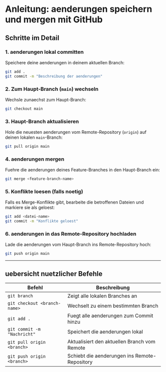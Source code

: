 # Anleitung: aenderungen speichern und mergen mit GitHub

## Schritte im Detail

### 1. aenderungen lokal committen

Speichere deine aenderungen in deinem aktuellen Branch:

```bash
git add .
git commit -m "Beschreibung der aenderungen"
```

### 2. Zum Haupt-Branch (`main`) wechseln

Wechsle zunaechst zum Haupt-Branch:

```bash
git checkout main
```

### 3. Haupt-Branch aktualisieren

Hole die neuesten aenderungen vom Remote-Repository (`origin`) auf deinen lokalen `main`-Branch:

```bash
git pull origin main
```

### 4. aenderungen mergen

Fuehre die aenderungen deines Feature-Branches in den Haupt-Branch ein:

```bash
git merge <feature-branch-name>
```

### 5. Konflikte loesen (falls noetig)

Falls es Merge-Konflikte gibt, bearbeite die betroffenen Dateien und markiere sie als geloest:

```bash
git add <datei-name>
git commit -m "Konflikte geloest"
```

### 6. aenderungen in das Remote-Repository hochladen

Lade die aenderungen vom Haupt-Branch ins Remote-Repository hoch:

```bash
git push origin main
```

---

## uebersicht nuetzlicher Befehle

| **Befehl**                    | **Beschreibung**                                 |
|-------------------------------|--------------------------------------------------|
| `git branch`                  | Zeigt alle lokalen Branches an                   |
| `git checkout <branch-name>`  | Wechselt zu einem bestimmten Branch              |
| `git add .`                   | Fuegt alle aenderungen zum Commit hinzu            |
| `git commit -m "Nachricht"`   | Speichert die aenderungen lokal                   |
| `git pull origin <branch>`    | Aktualisiert den aktuellen Branch vom Remote     |
| `git push origin <branch>`    | Schiebt die aenderungen ins Remote-Repository     |